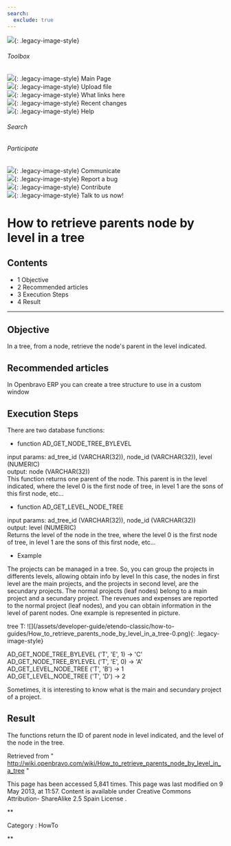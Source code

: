 ```yaml
---
search:
  exclude: true
---
```


![](skins/openbravo/images/social-blogs-sidebar-banner.png){: .legacy-image-style}

######  Toolbox

![](skins/openbravo/images/flecha1.jpg){: .legacy-image-style} Main Page  
![](skins/openbravo/images/flecha1.jpg){: .legacy-image-style} Upload file  
![](skins/openbravo/images/flecha1.jpg){: .legacy-image-style} What links here  
![](skins/openbravo/images/flecha1.jpg){: .legacy-image-style} Recent changes  
![](skins/openbravo/images/flecha1.jpg){: .legacy-image-style} Help  
  
  

######  Search

######  Participate

![](skins/openbravo/images/flecha1.jpg){: .legacy-image-style} Communicate  
![](skins/openbravo/images/flecha1.jpg){: .legacy-image-style} Report a bug  
![](skins/openbravo/images/flecha1.jpg){: .legacy-image-style} Contribute  
![](skins/openbravo/images/flecha1.jpg){: .legacy-image-style} Talk to us now!  

  

#  How to retrieve parents node by level in a tree

##  Contents

  * 1  Objective 
  * 2  Recommended articles 
  * 3  Execution Steps 
  * 4  Result 

  
---  
  
##  Objective

In a tree, from a node, retrieve the node's parent in the level indicated.

##  Recommended articles

In Openbravo ERP you can create a  tree structure  to use in a custom window

##  Execution Steps

There are two database functions:

  * function AD_GET_NODE_TREE_BYLEVEL 

input params: ad_tree_id (VARCHAR(32)), node_id (VARCHAR(32)), level (NUMERIC)  
output: node (VARCHAR(32))  
This function returns one parent of the node. This parent is in the level
indicated, where the level 0 is the first node of tree, in level 1 are the
sons of this first node, etc...

  * function AD_GET_LEVEL_NODE_TREE 

input params: ad_tree_id (VARCHAR(32)), node_id (VARCHAR(32))  
output: level (NUMERIC)  
Returns the level of the node in the tree, where the level 0 is the first node
of tree, in level 1 are the sons of this first node, etc...

  * Example 

The projects can be managed in a tree. So, you can group the projects in
differents levels, allowing obtain info by level In this case, the nodes in
first level are the main projects, and the projects in second level, are the
secundary projects. The normal projects (leaf nodes) belong to a main project
and a secundary project. The revenues and expenses are reported to the normal
project (leaf nodes), and you can obtain information in the level of parent
nodes. One example is represented in picture.

tree T:  ![](/assets/developer-guide/etendo-classic/how-to-
guides/How_to_retrieve_parents_node_by_level_in_a_tree-0.png){: .legacy-image-style}

AD_GET_NODE_TREE_BYLEVEL ('T', 'E', 1) -> 'C'  
AD_GET_NODE_TREE_BYLEVEL ('T', 'E', 0) -> 'A'  
AD_GET_LEVEL_NODE_TREE ('T', 'B') -> 1  
AD_GET_LEVEL_NODE_TREE ('T', 'D') -> 2  

Sometimes, it is interesting to know what is the main and secundary project of
a project.

##  Result

The functions return the ID of parent node in level indicated, and the level
of the node in the tree.

Retrieved from "
http://wiki.openbravo.com/wiki/How_to_retrieve_parents_node_by_level_in_a_tree
"

This page has been accessed 5,841 times. This page was last modified on 9 May
2013, at 11:57. Content is available under  Creative Commons Attribution-
ShareAlike 2.5 Spain License  .

  
**

Category  :  HowTo

**


